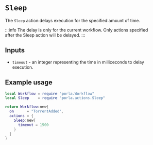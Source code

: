 # `Sleep`

The `Sleep` action delays execution for the specified amount of time.

:::info
The delay is only for the current workflow. Only actions specified after the
Sleep action will be delayed.
:::

## Inputs

 * `timeout` - an integer representing the time in milliceconds to delay
   execution.

## Example usage

```lua
local Workflow = require "porla.Workflow"
local Sleep    = require "porla.actions.Sleep"

return Workflow:new{
  on      = "TorrentAdded",
  actions = {
    Sleep:new{
      timeout = 1500
    }
  }
}
```
